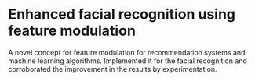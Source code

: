 # Enhanced facial recognition using feature modulation
A novel concept for feature modulation for recommendation systems and machine learning algorithms. Implemented it for the facial recognition and corroborated the improvement in the results by experimentation.
